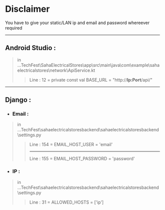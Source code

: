# Disclaimer
You have to give your static/LAN ip and email and password whereever required

___
## Android Studio :
> in ...TechFest\SahaElectricalStores\app\src\main\java\com\example\sahaelectricalstores\network\ApiService.kt
>> Line : 12 = private const val BASE_URL = "http://**Ip:Port**/api/"

___

## Django :
 - ### Email :
 > in ...TechFest\sahaelectricalstoresbackend\sahaelectricalstoresbackend\settings.py
 >> Line : 154 = EMAIL_HOST_USER = 'email'
>>___
>> Line : 155 = EMAIL_HOST_PASSWORD = 'password'
   
   

- ### IP :
 > in ...TechFest\sahaelectricalstoresbackend\sahaelectricalstoresbackend\settings.py
 >> Line : 31 = ALLOWED_HOSTS = ['ip']

